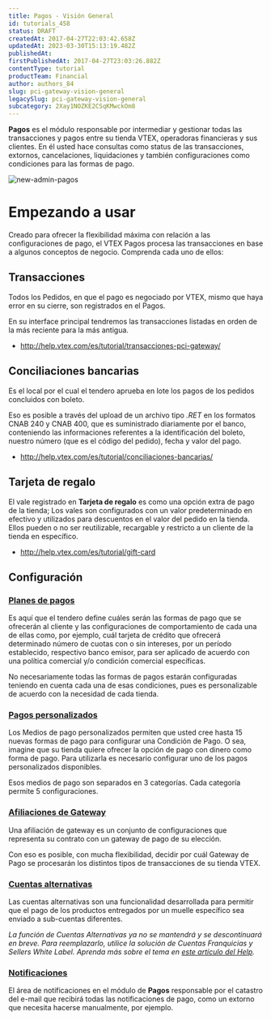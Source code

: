```yaml
---
title: Pagos - Visión General
id: tutorials_458
status: DRAFT
createdAt: 2017-04-27T22:03:42.658Z
updatedAt: 2023-03-30T15:13:19.482Z
publishedAt: 
firstPublishedAt: 2017-04-27T23:03:26.882Z
contentType: tutorial
productTeam: Financial
author: authors_84
slug: pci-gateway-vision-general
legacySlug: pci-gateway-vision-general
subcategory: 2Xay1NOZKE2CSqKMwckOm8
---
```


**Pagos** es el módulo responsable por intermediar y gestionar todas las transacciones y pagos entre su tienda VTEX, operadoras financieras y sus clientes. En él usted hace consultas como status de las transacciones, extornos, cancelaciones, liquidaciones y también configuraciones como condiciones para las formas de pago.

![new-admin-pagos](https://images.ctfassets.net/alneenqid6w5/CPFZboq2pqOUSI0CAuQgW/bb254d7dd631b1983cb4fb6e7d01f244/NEW_ADMIN_PAGAMENTOS_ES.png)

# Empezando a usar

Creado para ofrecer la flexibilidad máxima con relación a las configuraciones de pago, el VTEX Pagos procesa las transacciones en base a algunos conceptos de negocio. Comprenda cada uno de ellos:

## Transacciones

Todos los Pedidos, en que el pago es negociado por VTEX, mismo que haya error en su cierre, son registrados en el Pagos.

En su interface principal tendremos las transacciones listadas en orden de la más reciente para la más antigua. 

- http://help.vtex.com/es/tutorial/transacciones-pci-gateway/

## Conciliaciones bancarias

Es el local por el cual el tendero aprueba en lote los pagos de los pedidos concluidos con boleto.

Eso es posible a través del upload de un archivo tipo _.RET_ en los formatos CNAB 240 y CNAB 400, que es suministrado diariamente por el banco, conteniendo las informaciones referentes a la identificación del boleto, nuestro número (que es el código del pedido), fecha y valor del pago.

- http://help.vtex.com/es/tutorial/conciliaciones-bancarias/

## Tarjeta de regalo

El vale registrado en **Tarjeta de regalo** es como una opción extra de pago de la tienda; Los vales son configurados con un valor predeterminado en efectivo y utilizados para descuentos en el valor del pedido en la tienda. Ellos pueden o no ser reutilizable, recargable y restricto a un cliente de la tienda en específico.

- http://help.vtex.com/es/tutorial/gift-card

## Configuración

### [Planes de pagos](/es/tutorial/condiciones-de-pago)

Es aquí que el tendero define cuáles serán las formas de pago que se ofrecerán al cliente y las configuraciones de comportamiento de cada una de ellas como, por ejemplo, cuál tarjeta de crédito que ofrecerá determinado número de cuotas con o sin intereses, por un período establecido, respectivo banco emisor, para ser aplicado de acuerdo con una política comercial y/o condición comercial específicas.

No necesariamente todas las formas de pagos estarán configuradas teniendo en cuenta cada una de esas condiciones, pues es personalizable de acuerdo con la necesidad de cada tienda.

### [Pagos personalizados](/es/tutorial/como-configurar-pagamento-personalizado)

Los Medios de pago personalizados permiten que usted cree hasta 15 nuevas formas de pago para configurar una Condición de Pago. O sea, imagine que su tienda quiere ofrecer la opción de pago con dinero como forma de pago. Para utilizarla es necesario configurar uno de los pagos personalizados disponibles.

Esos medios de pago son separados en 3 categorías. Cada categoría permite 5 configuraciones.

### [Afiliaciones de Gateway](/es/tutorial/afiliaciones-de-gateway/)

Una afiliación de gateway es un conjunto de configuraciones que representa su contrato con un gateway de pago de su elección.

Con eso es posible, con mucha flexibilidad, decidir por cuál Gateway de Pago se procesarán los distintos tipos de transacciones de su tienda VTEX.

### [Cuentas alternativas](http://help.vtex.com/es/tutorial/configurar-cuentas-alternativas)

Las cuentas alternativas son una funcionalidad desarrollada para permitir que el pago de los productos entregados por un muelle específico sea enviado a sub-cuentas diferentes.

*La función de Cuentas Alternativas ya no se mantendrá y se descontinuará en breve. Para reemplazarlo, utilice la solución de Cuentas Franquicias y Sellers White Label. Aprenda más sobre el tema en [este artículo del Help](http://help.vtex.com/es/tutorial/configurar-cuentas-alternativas).*

### [Notificaciones](/es/tutorial/como-configurar-notificaciones/)

El área de notificaciones en el módulo de **Pagos** responsable por el catastro del e-mail que recibirá todas las notificaciones de pago, como un extorno que necesita hacerse manualmente, por ejemplo.
